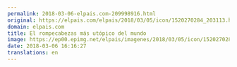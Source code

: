 ```yaml
---
permalink: 2018-03-06-elpais.com-209998916.html
original: https://elpais.com/elpais/2018/03/05/icon/1520270284_203113.html#?ref=rss&format=simple&link=link
domain: elpais.com
title: El rompecabezas más utópico del mundo
image: https://ep00.epimg.net/elpais/imagenes/2018/03/05/icon/1520270284_203113_1520270962_rrss_normal.jpg
date: 2018-03-06 16:16:27
translations: en
---
```


